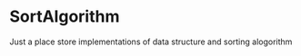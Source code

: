 SortAlgorithm
=============

Just a place store implementations of data structure and sorting alogorithm
